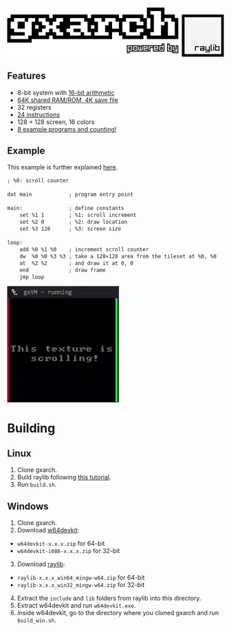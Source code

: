 ![gxarch](assets/logo.png)

## Features
* 8-bit system with [16-bit arithmetic](https://github.com/gtrxAC/gxarch/wiki/Instructions#add-reg1-reg2-reg3-add)
* [64K shared RAM/ROM, 4K save file](https://github.com/gtrxAC/gxarch/wiki/Memory-Map)
* 32 registers
* [24 instructions](https://github.com/gtrxAC/gxarch/wiki/Instructions)
* 128 × 128 screen, 16 colors
* [8 example programs and counting!](https://github.com/gtrxAC/gxarch/tree/main/examples)


## Example
This example is further explained [here](https://github.com/gtrxAC/gxarch/blob/main/examples/drawscroll.gxs).
```
; %0: scroll counter

dat main            ; program entry point

main:               ; define constants
    set %1 1        ; %1: scroll increment
    set %2 0        ; %2: draw location
    set %3 128      ; %3: screen size

loop:
    add %0 %1 %0    ; increment scroll counter
    dw  %0 %0 %3 %3 ; take a 128×128 area from the tileset at %0, %0
    at  %2 %2       ; and draw it at 0, 0
    end             ; draw frame
    jmp loop
```
![example](assets/example.gif)


# Building

## Linux
1. Clone gxarch.
2. Build raylib following [this tutorial](https://github.com/raysan5/raylib/wiki/Working-on-GNU-Linux).
3. Run `build.sh`.

## Windows
1. Clone gxarch.
2. Download [w64devkit](https://github.com/skeeto/w64devkit/releases):
* `w64devkit-x.x.x.zip` for 64-bit
* `w64devkit-i686-x.x.x.zip` for 32-bit
3. Download [raylib](https://github.com/raysan5/raylib/releases):
* `raylib-x.x.x_win64_mingw-w64.zip` for 64-bit
* `raylib-x.x.x_win32_mingw-w64.zip` for 32-bit
4. Extract the `include` and `lib` folders from raylib into this directory.
5. Extract w64devkit and run `w64devkit.exe`.
6. Inside w64devkit, go to the directory where you cloned gxarch and run `build_win.sh`.